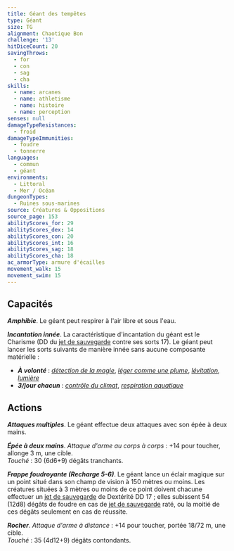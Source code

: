 ```yaml
---
title: Géant des tempêtes
type: Géant
size: TG
alignment: Chaotique Bon
challenge: '13'
hitDiceCount: 20
savingThrows:
  - for
  - con
  - sag
  - cha
skills:
  - name: arcanes
  - name: athletisme
  - name: histoire
  - name: perception
senses: null
damageTypeResistances:
  - froid
damageTypeImmunities:
  - foudre
  - tonnerre
languages:
  - commun
  - géant
environments:
  - Littoral
  - Mer / Océan
dungeonTypes:
  - Ruines sous-marines
source: Créatures & Oppositions
source_page: 153
abilityScores_for: 29
abilityScores_dex: 14
abilityScores_con: 20
abilityScores_int: 16
abilityScores_sag: 18
abilityScores_cha: 18
ac_armorType: armure d'écailles
movement_walk: 15
movement_swim: 15
---
```

## Capacités
_**Amphibie**_. Le géant peut respirer à l'air libre et sous l'eau.

_**Incantation innée**_. La caractéristique d'incantation du géant est le Charisme (DD du [jet de sauvegarde](/utiliser-les-caracteristiques/#jets-de-sauvegarde) contre ses sorts 17). Le géant peut lancer les sorts suivants de manière innée sans aucune composante matérielle :
* _**À volonté**_ : [_détection de la magie_](/grimoire/detection-de-la-magie/), [_léger comme une plume_](/grimoire/leger-comme-une-plume/), [_lévitation_](/grimoire/levitation/), [_lumière_](/grimoire/lumiere/)
* _**3/jour chacun**_ : [_contrôle du climat_](/grimoire/controle-du-climat/), [_respiration aquatique_](/grimoire/respiration-aquatique/)

## Actions
_**Attaques multiples**_. Le géant effectue deux attaques avec son épée à deux mains.

_**Épée à deux mains**_. _Attaque d'arme au corps à corps_ : +14 pour toucher, allonge 3 m, une cible.  
_Touché_ : 30 (6d6+9) dégâts tranchants.

_**Frappe foudroyante (Recharge 5-6)**_. Le géant lance un éclair magique sur un point situé dans son champ de vision à 150 mètres ou moins. Les créatures situées à 3 mètres ou moins de ce point doivent chacune effectuer un [jet de sauvegarde](/utiliser-les-caracteristiques/#jets-de-sauvegarde) de Dextérité DD 17 ; elles subissent 54 (12d8) dégâts de foudre en cas de [jet de sauvegarde](/utiliser-les-caracteristiques/#jets-de-sauvegarde) raté, ou la moitié de ces dégâts seulement en cas de réussite.

_**Rocher**_. _Attaque d'arme à distance_ : +14 pour toucher, portée 18/72 m, une cible.  
_Touché_ : 35 (4d12+9) dégâts contondants.
